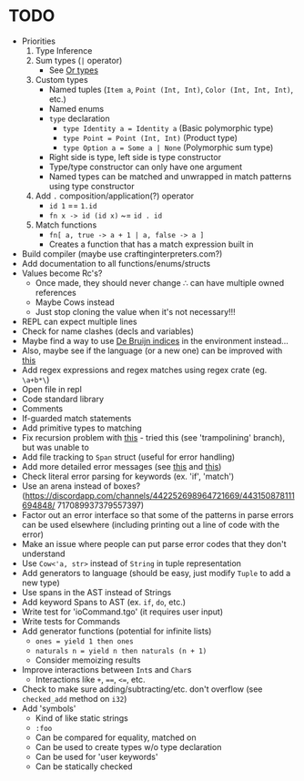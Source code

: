 # TODO

* Priorities
  1. Type Inference
  2. Sum types (`|` operator)
     * See [Or types](http://journal.stuffwithstuff.com/2010/08/23/void-null-maybe-and-nothing/)
  3. Custom types
     * Named tuples (`Item a`, `Point (Int, Int)`, `Color (Int, Int, Int)`, etc.)
     * Named enums
     * `type` declaration
       * `type Identity a = Identity a` (Basic polymorphic type)
       * `type Point = Point (Int, Int)` (Product type)
       * `type Option a = Some a | None` (Polymorphic sum type)
     * Right side is type, left side is type constructor
     * Type/type constructor can only have one argument
     * Named types can be matched and unwrapped in match patterns using type constructor
  4. Add `.` composition/application(?) operator
     * `id 1` == `1.id`
     * `fn x -> id (id x)` ~= `id . id`
  5. Match functions
     * `fn[ a, true -> a + 1 | a, false -> a ]`
     * Creates a function that has a match expression built in
* Build compiler (maybe use craftinginterpreters.com?)
* Add documentation to all functions/enums/structs
* Values become Rc's?
  * Once made, they should never change ∴ can have multiple owned references
  * Maybe Cows instead
  * Just stop cloning the value when it's not necessary!!!
* REPL can expect multiple lines
* Check for name clashes (decls and variables)
* Maybe find a way to use [De Bruijn indices](https://en.wikipedia.org/wiki/De_Bruijn_index) in the environment instead...
* Also, maybe see if the language (or a new one) can be improved with [this](http://willcrichton.net/notes/type-level-programming/)
* Add regex expressions and regex matches using regex crate (eg. `\a+b*\`)
* Open file in repl
* Code standard library
* Comments
* If-guarded match statements
* Add primitive types to matching
* Fix recursion problem with [this](https://www.reddit.com/r/ProgrammingLanguages/comments/gkx10d/recursion_without_stack_overflow/) - tried this (see 'trampolining' branch), but was unable to
* Add file tracking to `Span` struct (useful for error handling)
* Add more detailed error messages (see [this](https://elm-lang.org/news/compiler-errors-for-humans) and [this](https://blog.rust-lang.org/2016/08/10/Shape-of-errors-to-come.html))
* Check literal error parsing for keywords (ex. 'if', 'match')
* Use an arena instead of boxes? (https://discordapp.com/channels/442252698964721669/443150878111694848/
717089937379557397)
* Factor out an error interface so that some of the patterns in parse errors can be used elsewhere (including printing out a line of code with the error)
* Make an issue where people can put parse error codes that they don't understand
* Use `Cow<'a, str>` instead of `String` in tuple representation
* Add generators to language (should be easy, just modify `Tuple` to add a new type)
* Use spans in the AST instead of Strings
* Add keyword Spans to AST (ex. `if`, `do`, etc.)
* Write test for 'ioCommand.tgo' (it requires user input)
* Write tests for Commands
* Add generator functions (potential for infinite lists)
  * `ones = yield 1 then ones`
  * `naturals n = yield n then naturals (n + 1)`
  * Consider memoizing results
* Improve interactions between `Int`s and `Char`s
  * Interactions like `+`, `==`, `<=`, etc.
* Check to make sure adding/subtracting/etc. don't overflow (see `checked_add` method on `i32`)
* Add 'symbols'
  * Kind of like static strings
  * `:foo`
  * Can be compared for equality, matched on
  * Can be used to create types w/o type declaration
  * Can be used for 'user keywords'
  * Can be statically checked